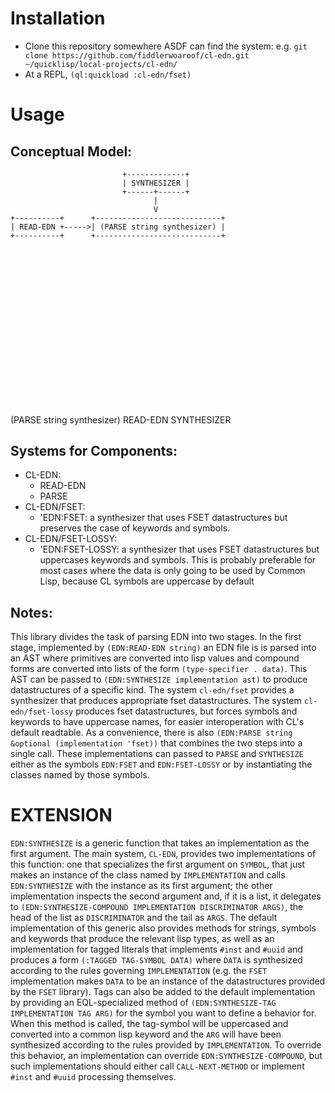 Installation
============

- Clone this repository somewhere ASDF can find the system: e.g. ```git clone https://github.com/fiddlerwoaroof/cl-edn.git ~/quicklisp/local-projects/cl-edn/```
- At a REPL, ```(ql:quickload :cl-edn/fset)```

Usage
=====

Conceptual Model:
-----------------

```
                         +-------------+
                         | SYNTHESIZER |
                         +------+------+
                                |
                                V
+----------+      +----------------------------+
| READ-EDN +----->| (PARSE string synthesizer) |
+----------+      +----------------------------+
```

<?xml version="1.0" encoding="UTF-8" standalone="no"?>
<!DOCTYPE svg PUBLIC "-//W3C//DTD SVG 1.1//EN"
 "http://www.w3.org/Graphics/SVG/1.1/DTD/svg11.dtd">
<!-- Generated by graphviz version 2.40.1 (20161225.0304)
 -->
<!-- Title: G Pages: 1 -->
<svg width="177pt" height="188pt"
viewBox="0.00 0.00 177.48 188.00" xmlns="http://www.w3.org/2000/svg" xmlns:xlink="http://www.w3.org/1999/xlink">
<g id="graph0" class="graph" transform="scale(1 1) rotate(0) translate(4 184)">
<title>G</title>
<polygon fill="#ffffff" stroke="transparent" points="-4,4 -4,-184 173.4805,-184 173.4805,4 -4,4"/>
<!-- p -->
<g id="node1" class="node">
<title>p</title>
<polygon fill="none" stroke="#000000" points="169.7214,-180 -.2409,-180 -.2409,-144 169.7214,-144 169.7214,-180"/>
<text text-anchor="middle" x="84.7402" y="-157.8" font-family="Times,serif" font-size="14.00" fill="#000000">(PARSE string synthesizer)</text>
</g>
<!-- READ&#45;EDN -->
<g id="node2" class="node">
<title>READ&#45;EDN</title>
<polygon fill="none" stroke="#000000" points="92.2863,-108 5.1941,-108 5.1941,-72 92.2863,-72 92.2863,-108"/>
<text text-anchor="middle" x="48.7402" y="-85.8" font-family="Times,serif" font-size="14.00" fill="#000000">READ&#45;EDN</text>
</g>
<!-- p&#45;&gt;READ&#45;EDN -->
<g id="edge1" class="edge">
<title>p&#45;&gt;READ&#45;EDN</title>
<path fill="none" stroke="#000000" d="M48.7402,-143.8314C48.7402,-143.8314 48.7402,-118.4133 48.7402,-118.4133"/>
<polygon fill="#000000" stroke="#000000" points="52.2403,-118.4132 48.7402,-108.4133 45.2403,-118.4133 52.2403,-118.4132"/>
</g>
<!-- SYNTHESIZER -->
<g id="node3" class="node">
<title>SYNTHESIZER</title>
<polygon fill="none" stroke="#000000" points="139.8506,-36 29.6298,-36 29.6298,0 139.8506,0 139.8506,-36"/>
<text text-anchor="middle" x="84.7402" y="-13.8" font-family="Times,serif" font-size="14.00" fill="#000000">SYNTHESIZER</text>
</g>
<!-- READ&#45;EDN&#45;&gt;SYNTHESIZER -->
<g id="edge2" class="edge">
<title>READ&#45;EDN&#45;&gt;SYNTHESIZER</title>
<path fill="none" stroke="#000000" d="M61.0989,-71.8314C61.0989,-71.8314 61.0989,-46.4133 61.0989,-46.4133"/>
<polygon fill="#000000" stroke="#000000" points="64.599,-46.4132 61.0989,-36.4133 57.599,-46.4133 64.599,-46.4132"/>
</g>
<!-- SYNTHESIZER&#45;&gt;p -->
<g id="edge3" class="edge">
<title>SYNTHESIZER&#45;&gt;p</title>
<path fill="none" stroke="#000000" stroke-dasharray="5,2" d="M116.1541,-36.2377C116.1541,-36.2377 116.1541,-133.9104 116.1541,-133.9104"/>
<polygon fill="#000000" stroke="#000000" points="112.6542,-133.9103 116.1541,-143.9104 119.6542,-133.9104 112.6542,-133.9103"/>
</g>
</g>
</svg>


Systems for Components:
-----------------------

- CL-EDN:
    - READ-EDN
    - PARSE
- CL-EDN/FSET:
    - 'EDN:FSET: a synthesizer that uses FSET datastructures but
      preserves the case of keywords and symbols.
- CL-EDN/FSET-LOSSY:
    - 'EDN:FSET-LOSSY: a synthesizer that uses FSET datastructures but
      uppercases keywords and symbols.  This is probably preferable for
      most cases where the data is only going to be used by Common Lisp,
      because CL symbols are uppercase by default

Notes:
------

This library divides the task of parsing EDN into two stages.  In the
first stage, implemented by `(EDN:READ-EDN string)` an EDN file is is
parsed into an AST where primitives are converted into lisp values and
compound forms are converted into lists of the form 
`(type-specifier . data)`.  This AST can be passed to 
`(EDN:SYNTHESIZE implementation ast)` to produce datastructures of a
specific kind.  The system `cl-edn/fset` provides a synthesizer that
produces appropriate fset datastructures. The system
`cl-edn/fset-lossy` produces fset datastructures, but forces symbols
and keywords to have uppercase names, for easier interoperation with
CL's default readtable.  As a convenience, there is also 
`(EDN:PARSE string &optional (implementation 'fset))` that combines
the two steps into a single call.  These implementations can passed to
`PARSE` and `SYNTHESIZE` either as the symbols `EDN:FSET` and
`EDN:FSET-LOSSY` or by instantiating the classes named by those symbols.

EXTENSION
=========

`EDN:SYNTHESIZE` is a generic function that takes an implementation as
the first argument. The main system, `CL-EDN`, provides two
implementations of this function: one that specializes the first
argument on `SYMBOL`, that just makes an instance of the class named
by `IMPLEMENTATION` and calls `EDN:SYNTHESIZE` with the instance as
its first argument; the other implementation inspects the second
argument and, if it is a list, it delegates to
`(EDN:SYNTHESIZE-COMPOUND IMPLEMENTATION DISCRIMINATOR ARGS)`, the
head of the list as `DISCRIMINATOR` and the tail as `ARGS`. The
default implementation of this generic also provides methods for
strings, symbols and keywords that produce the relevant lisp types, as
well as an implementation for tagged literals that implements `#inst`
and `#uuid` and produces a form `(:TAGGED TAG-SYMBOL DATA)` where
`DATA` is synthesized according to the rules governing
`IMPLEMENTATION` (e.g. the `FSET` implementation makes `DATA` to be an
instance of the datastructures provided by the `FSET` library). Tags
can also be added to the default implementation by providing an
EQL-specialized method of `(EDN:SYNTHESIZE-TAG IMPLEMENTATION TAG ARG)`
for the symbol you want to define a behavior for.  When this method is
called, the tag-symbol will be uppercased and converted into a common
lisp keyword and the `ARG` will have been synthesized according to the
rules provided by `IMPLEMENTATION`.  To override this behavior, an
implementation can override `EDN:SYNTHESIZE-COMPOUND`, but such
implementations should either call `CALL-NEXT-METHOD` or implement
`#inst` and `#uuid` processing themselves.
